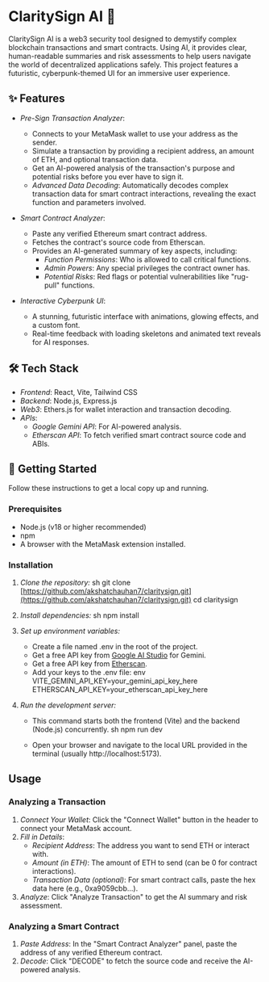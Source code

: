 # ClaritySign AI 🤖

ClaritySign AI is a web3 security tool designed to demystify complex blockchain transactions and smart contracts. Using AI, it provides clear, human-readable summaries and risk assessments to help users navigate the world of decentralized applications safely. This project features a futuristic, cyberpunk-themed UI for an immersive user experience.

## ✨ Features

- _Pre-Sign Transaction Analyzer_:

  - Connects to your MetaMask wallet to use your address as the sender.
  - Simulate a transaction by providing a recipient address, an amount of ETH, and optional transaction data.
  - Get an AI-powered analysis of the transaction's purpose and potential risks before you ever have to sign it.
  - _Advanced Data Decoding_: Automatically decodes complex transaction data for smart contract interactions, revealing the exact function and parameters involved.

- _Smart Contract Analyzer_:

  - Paste any verified Ethereum smart contract address.
  - Fetches the contract's source code from Etherscan.
  - Provides an AI-generated summary of key aspects, including:
    - _Function Permissions_: Who is allowed to call critical functions.
    - _Admin Powers_: Any special privileges the contract owner has.
    - _Potential Risks_: Red flags or potential vulnerabilities like "rug-pull" functions.

- _Interactive Cyberpunk UI_:
  - A stunning, futuristic interface with animations, glowing effects, and a custom font.
  - Real-time feedback with loading skeletons and animated text reveals for AI responses.

## 🛠 Tech Stack

- _Frontend_: React, Vite, Tailwind CSS
- _Backend_: Node.js, Express.js
- _Web3_: Ethers.js for wallet interaction and transaction decoding.
- _APIs_:
  - _Google Gemini API_: For AI-powered analysis.
  - _Etherscan API_: To fetch verified smart contract source code and ABIs.

## 🚀 Getting Started

Follow these instructions to get a local copy up and running.

### Prerequisites

- Node.js (v18 or higher recommended)
- npm
- A browser with the MetaMask extension installed.

### Installation

1.  _Clone the repository:_
    sh
    git clone [https://github.com/akshatchauhan7/claritysign.git](https://github.com/akshatchauhan7/claritysign.git)
    cd claritysign

2.  _Install dependencies:_
    sh
    npm install

3.  _Set up environment variables:_

    - Create a file named .env in the root of the project.
    - Get a free API key from [Google AI Studio](https://ai.google.dev/) for Gemini.
    - Get a free API key from [Etherscan](https://etherscan.io/apis).
    - Add your keys to the .env file:
      env
      VITE_GEMINI_API_KEY=your_gemini_api_key_here
      ETHERSCAN_API_KEY=your_etherscan_api_key_here

4.  _Run the development server:_

    - This command starts both the frontend (Vite) and the backend (Node.js) concurrently.
      sh
      npm run dev

    - Open your browser and navigate to the local URL provided in the terminal (usually http://localhost:5173).

## Usage

### Analyzing a Transaction

1.  _Connect Your Wallet_: Click the "Connect Wallet" button in the header to connect your MetaMask account.
2.  _Fill in Details_:
    - _Recipient Address_: The address you want to send ETH or interact with.
    - _Amount (in ETH)_: The amount of ETH to send (can be 0 for contract interactions).
    - _Transaction Data (optional)_: For smart contract calls, paste the hex data here (e.g., 0xa9059cbb...).
3.  _Analyze_: Click "Analyze Transaction" to get the AI summary and risk assessment.

### Analyzing a Smart Contract

1.  _Paste Address_: In the "Smart Contract Analyzer" panel, paste the address of any verified Ethereum contract.
2.  _Decode_: Click "DECODE" to fetch the source code and receive the AI-powered analysis.

